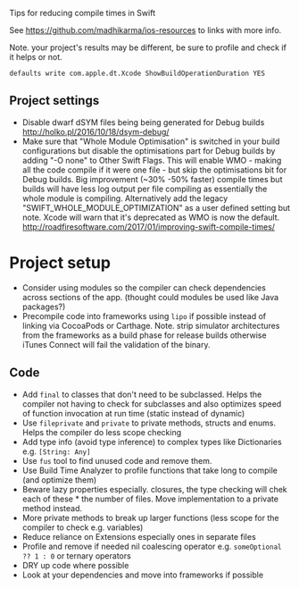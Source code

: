 Tips for reducing compile times in Swift

See https://github.com/madhikarma/ios-resources to links with more info.

Note. your project's results may be different, be sure to profile and check if it helps or not.

`defaults write com.apple.dt.Xcode ShowBuildOperationDuration YES`

## Project settings
- Disable dwarf dSYM files being being generated for Debug builds http://holko.pl/2016/10/18/dsym-debug/
- Make sure that "Whole Module Optimisation" is switched in your build configurations but disable the optimisations part for Debug builds by adding "-O none" to Other Swift Flags. This will enable WMO - making all the code compile if it were one file - but skip the optimisations bit for Debug builds. Big improvement (~30% -50% faster) compile times but builds will have less log output per file compiling as essentially the whole module is compiling. Alternatively add the legacy "SWIFT_WHOLE_MODULE_OPTIMIZATION" as a user defined setting but note. Xcode will warn that it's deprecated as WMO is now the default. http://roadfiresoftware.com/2017/01/improving-swift-compile-times/

# Project setup
- Consider using modules so the compiler can check dependencies across sections of the app. (thought could modules be used like Java packages?)
- Precompile code into frameworks using `lipo` if possible instead of linking via CocoaPods or Carthage. Note. strip simulator architectures from the frameworks as a build phase for release builds otherwise iTunes Connect will fail the validation of the binary.

## Code
- Add `final` to classes that don't need to be subclassed. Helps the compiler not having to check for subclasses and also optimizes speed of function invocation at run time (static instead of dynamic)
- Use `fileprivate` and `private` to private methods, structs and enums. Helps the compiler do less scope checking
- Add type info (avoid type inference) to complex types like Dictionaries e.g. `[String: Any]`
- Use `fus` tool to find unused code and remove them.
- Use Build Time Analyzer to profile functions that take long to compile (and optimize them)
- Beware lazy properties especially. closures, the type checking will chek each of these * the number of files. Move implementation to a private method instead.
- More private methods to break up larger functions (less scope for the compiler to check e.g. variables) 
- Reduce reliance on Extensions especially ones in separate files
- Profile and remove if needed nil coalescing operator e.g. `someOptional ?? 1 : 0` or ternary operators
- DRY up code where possible
- Look at your dependencies and move into frameworks if possible

